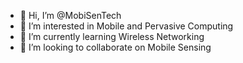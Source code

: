 - 👋 Hi, I’m @MobiSenTech
- 👀 I’m interested in Mobile and Pervasive Computing
- 🌱 I’m currently learning Wireless Networking
- 💞️ I’m looking to collaborate on Mobile Sensing

<!---
MobiSenTech/MobiSenTech is a ✨ special ✨ repository because its `README.md` (this file) appears on your GitHub profile.
You can click the Preview link to take a look at your changes.
--->
